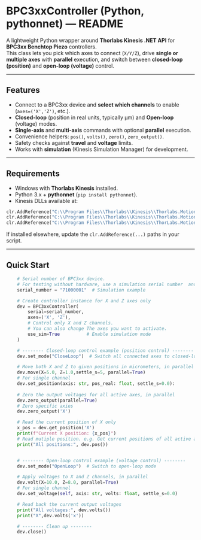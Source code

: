 # BPC3xxController (Python, pythonnet) — README

A lightweight Python wrapper around **Thorlabs Kinesis .NET API** for **BPC3xx Benchtop Piezo** controllers.  
This class lets you pick which axes to connect (`X/Y/Z`), drive **single or multiple axes** with **parallel** execution, and switch between **closed-loop (position)** and **open-loop (voltage)** control.

---

## Features

- Connect to a BPC3xx device and **select which channels** to enable (`axes=('X','Z')`, etc.).
- **Closed-loop** (position in real units, typically µm) and **Open-loop** (voltage) modes.
- **Single-axis** and **multi-axis** commands with optional **parallel** execution.
- Convenience helpers: `pos()`, `volts()`, `zero()`, `zero_output()`.
- Safety checks against **travel** and **voltage** limits.
- Works with **simulation** (Kinesis Simulation Manager) for development.

---

## Requirements

- Windows with **Thorlabs Kinesis** installed.
- Python 3.x + **pythonnet** (`pip install pythonnet`).
- Kinesis DLLs available at:
```python
clr.AddReference("C:\\Program Files\\Thorlabs\\Kinesis\\Thorlabs.MotionControl.DeviceManagerCLI.dll")
clr.AddReference("C:\\Program Files\\Thorlabs\\Kinesis\\Thorlabs.MotionControl.GenericPiezoCLI.dll")
clr.AddReference("C:\\Program Files\\Thorlabs\\Kinesis\\ThorLabs.MotionControl.Benchtop.PiezoCLI.dll")
```

If installed elsewhere, update the `clr.AddReference(...)` paths in your script.

---

## Quick Start

```python
    # Serial number of BPC3xx device.
    # For testing without hardware, use a simulation serial number  and set use_sim.
    serial_number = "71000001"  # Simulation example

    # Create controller instance for X and Z axes only
    dev = BPC3xxController(
        serial=serial_number,
        axes=('X', 'Z'),      
        # Control only X and Z channels.
        # You can also change The axes you want to activate.
        use_sim=True          # Enable simulation mode
    )

    # -------- Closed-loop control example (position control) --------
    dev.set_mode("CloseLoop")  # Switch all connected axes to closed-loop mode

    # Move both X and Z to given positions in micrometers, in parallel
    dev.move(X=5.0, Z=1.0,settle_s=5, parallel=True)
    # For single channel
    dev.set_position(axis: str, pos_real: float, settle_s=0.0):
    
    # Zero the output voltages for all active axes, in parallel
    dev.zero_output(parallel=True)
    # Zero specific axies
    dev.zero_output('X')

    # Read the current position of X only
    x_pos = dev.get_position('X')
    print(f"Current X position: {x_pos}")
    # Read mutiple position. e.g. Get current positions of all active axes
    print("All positions:", dev.pos())


    # -------- Open-loop control example (voltage control) --------
    dev.set_mode("OpenLoop")  # Switch to open-loop mode

    # Apply voltages to X and Z channels, in parallel
    dev.volt(X=10.0, Z=8.0, parallel=True)
    # For single channel
    dev.set_voltage(self, axis: str, volts: float, settle_s=0.0)

    # Read back the current output voltages
    print("All voltages:", dev.volts())
    print("X",dev.volts('x'))

    # -------- Clean up --------
    dev.close()
```
